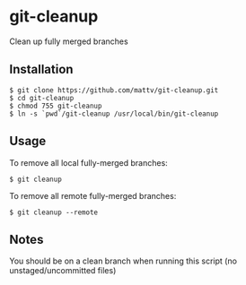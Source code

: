 git-cleanup
===========

Clean up fully merged branches


Installation
------------

    $ git clone https://github.com/mattv/git-cleanup.git
    $ cd git-cleanup
    $ chmod 755 git-cleanup
    $ ln -s `pwd`/git-cleanup /usr/local/bin/git-cleanup

Usage
-----

To remove all local fully-merged branches:

    $ git cleanup

To remove all remote fully-merged branches:

    $ git cleanup --remote


Notes
-----

You should be on a clean branch when running this script (no unstaged/uncommitted files)
